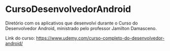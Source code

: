 # CursoDesenvolvedorAndroid
Diretório com os aplicativos que desenvolvi durante o Curso do Desenvolvedor Android, ministrado pelo professor Jamilton Damasceno.

Link do curso: https://www.udemy.com/curso-completo-do-desenvolvedor-android/
